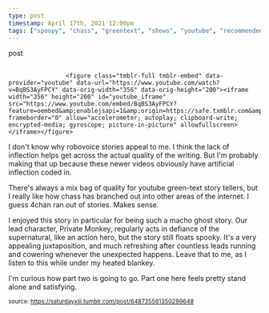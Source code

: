 ```yaml
---
type: post
timestamp: April 17th, 2021 12:00pm
tags: ["spoopy", "chass", "greentext", "shows", "youtube", "recommended", "Youtube"]
---
```

post
##  ##
                    <figure class="tmblr-full tmblr-embed" data-provider="youtube" data-url="https://www.youtube.com/watch?v=BqBS3AyFPCY" data-orig-width="356" data-orig-height="200"><iframe width="356" height="200" id="youtube_iframe" src="https://www.youtube.com/embed/BqBS3AyFPCY?feature=oembed&amp;enablejsapi=1&amp;origin=https://safe.txmblr.com&amp;wmode=opaque" frameborder="0" allow="accelerometer; autoplay; clipboard-write; encrypted-media; gyroscope; picture-in-picture" allowfullscreen></iframe></figure>
I don't know why robovoice stories appeal to me.  I think the lack of inflection helps get across the actual quality of the writing.  But I'm probably making that up because these newer videos obviously have artificial inflection coded in.

There's always a mix bag of quality for youtube green-text story tellers, but I really like how chass has branched out into other areas of the internet.  I guess 4chan ran out of stories.  Makes sense.  

I enjoyed this story in particular for being such a macho ghost story.  Our lead character, Private Monkey, regularly acts in defiance of the supernatural, like an action hero, but the story still floats spooky.  It's a very appealing juxtaposition, and much refreshing after countless leads running and cowering whenever the unexpected happens.  Leave that to me, as I listen to this while under my heated blankey.

I'm curious how part two is going to go.  Part one here feels pretty stand alone and satisfying.

                
                
                
                
                
                
                                
<small>source: https://saturdayxiii.tumblr.com/post/648735561350299648</small>